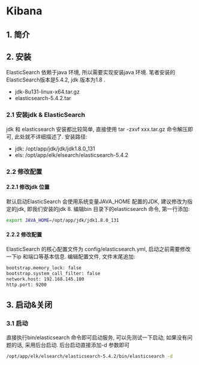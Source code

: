 # Kibana
> 

## 1. 简介


## 2. 安装
ElasticSearch 依赖于java 环境, 所以需要实现安装java 环境. 笔者安装的ElasticSearch版本是5.4.2, jdk 版本为1.8 .
* jdk-8u131-linux-x64.tar.gz
* elasticsearch-5.4.2.tar

### 2.1 安装jdk & ElasticSearch
jdk 和 elasticsearch 安装都比较简单, 直接使用 tar -zxvf xxx.tar.gz 命令解压即可, 此处就不详细描述了. 
安装路径:
* jdk: /opt/app/jdk/jdk/jdk1.8.0_131
* els: /opt/app/elk/elsearch/elasticsearch-5.4.2

### 2.2 修改配置
#### 2.2.1 修改jdk 位置
默认启动ElasticSearch 会使用系统变量JAVA_HOME 配置的JDK, 建议修改为指定的jdk, 即我们安装的jdk 8. 
编辑bin 目录下的elasticsearch 命令, 第一行添加:

```bash
export JAVA_HOME=/opt/app/jdk/jdk1.8.0_131
```

#### 2.2.2 修改配置
ElasticSearch 的核心配置文件为 config/elasticsearch.yml, 启动之前需要修改一下ip 和端口等基本信息.
编辑配置文件, 文件末尾追加:

```bash
bootstrap.memory_lock: false
bootstrap.system_call_filter: false       
network.host: 192.168.145.100
http.port: 9200
```

## 3. 启动&关闭
### 3.1 启动
直接执行bin/elasticsearch 命令即可启动服务, 可以先测试一下启动, 如果没有问题的话, 采用后台启动. 后台启动直接添加-d 参数即可

```bash
/opt/app/elk/elsearch/elasticsearch-5.4.2/bin/elasticsearch -d
```